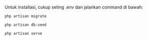 Untuk installasi, cukup seting .env dan jalankan command di bawah:
```shell
php artisan migrate

php artisan db:seed

php artisan serve
```
